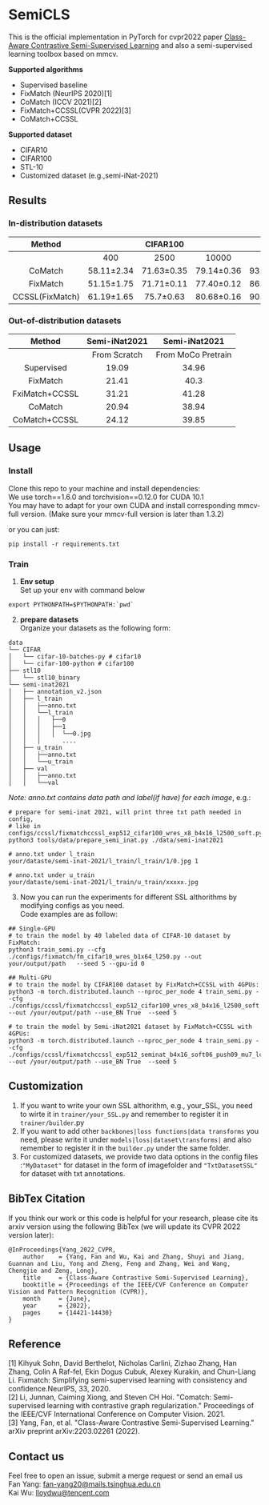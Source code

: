 # SemiCLS
This is the official implementation in PyTorch for cvpr2022 paper [Class-Aware Contrastive Semi-Supervised Learning](https://arxiv.org/abs/2203.02261) and also a semi-supervised learning toolbox based on mmcv.

<!-- # FixMatch
The code is changed from https://github.com/kekmodel/FixMatch-pytorch -->
**Supported algorithms**
- Supervised baseline
- FixMatch (NeurIPS 2020)[1]
- CoMatch (ICCV 2021)[2]
- FixMatch+CCSSL(CVPR 2022)[3]
- CoMatch+CCSSL

**Supported dataset**
- CIFAR10
- CIFAR100
- STL-10
- Customized dataset (e.g.,semi-iNat-2021)


## Results

### In-distribution datasets
|Method |       |CIFAR100  |       |       |CIFAR10|       |STL10  |
|:----:|:----:|:----:|:----:|:----:|:----:|:----:|:----:|
|       |400|2500|10000|40|250|4000|       |
|CoMatch|58.11±2.34|71.63±0.35|79.14±0.36|93.09±1.39|95.09±0.33|95.44±0.20|79.80±0.38|
|FixMatch|51.15±1.75|71.71±0.11|77.40±0.12|86.19±3.37|94.93±0.65|95.74±0.05|65.38±0.42|
|CCSSL(FixMatch)|61.19±1.65|75.7±0.63|80.68±0.16|90.83±2.78|94.86±0.55|95.54±0.20|80.01±1.39|

### Out-of-distribution datasets
| Method | Semi-iNat2021 | Semi-iNat2021 | 
| :---: | :---: | :---: |  
|| From Scratch | From MoCo Pretrain |  
| Supervised | 19.09 | 34.96|
| FixMatch |21.41  | 40.3 |
| FxiMatch+CCSSL |31.21 | 41.28 |
| CoMatch | 20.94 | 38.94 |
| CoMatch+CCSSL | 24.12 | 39.85 |


## Usage
### Install
Clone this repo to your machine and install dependencies:  
We use torch==1.6.0 and torchvision==0.12.0 for CUDA 10.1  
You may have to adapt for your own CUDA and install corresponding mmcv-full version. (Make sure your mmcv-full version is later than 1.3.2)
<!-- mmcv==1.4.6
mmcv_full==1.3.2 -->
or you can just:
```
pip install -r requirements.txt
```
### Train
1. **Env setup**  
  Set up your env with command below
```
export PYTHONPATH=$PYTHONPATH:`pwd`
```
2. **prepare datasets**  
   Organize your datasets as the following form:
```
data
└── CIFAR
│   └── cifar-10-batches-py # cifar10
│   └── cifar-100-python # cifar100
├── stl10
│   └── stl10_binary
└── semi-inat2021
│   ├── annotation_v2.json
│   ├── l_train
│   │   ├──anno.txt
│   │   └──l_train
│   │   │   ├──0
│   │   │   ├──1
│   │   │   │  └──0.jpg
│   │   │      ....
│   ├── u_train
│   │   ├──anno.txt
│   │   └──u_train
│   ├── val
│   │   ├──anno.txt
│   │   └──val
  ```

*Note: anno.txt contains data path and label(if have) for each image*, e.g.:

```
# prepare for semi-inat 2021, will print three txt path needed in config,
# like in configs/ccssl/fixmatchccssl_exp512_cifar100_wres_x8_b4x16_l2500_soft.py
python3 tools/data/prepare_semi_inat.py ./data/semi-inat2021

# anno.txt under l_train
your/dataste/semi-inat-2021/l_train/l_train/1/0.jpg 1

# anno.txt under u_train
your/dataste/semi-inat-2021/l_train/u_train/xxxxx.jpg
```


3. Now you can run the experiments for different SSL althorithms by modifying configs as you need.  
Code examples are as follow:

 ```
 ## Single-GPU
 # to train the model by 40 labeled data of CIFAR-10 dataset by FixMatch:
 python3 train_semi.py --cfg ./configs/fixmatch/fm_cifar10_wres_b1x64_l250.py --out your/output/path   --seed 5 --gpu-id 0

## Multi-GPU
# to train the model by CIFAR100 dataset by FixMatch+CCSSL with 4GPUs:
 python3 -m torch.distributed.launch --nproc_per_node 4 train_semi.py --cfg ./configs/ccssl/fixmatchccssl_exp512_cifar100_wres_x8_b4x16_l2500_soft.py --out /your/output/path --use_BN True  --seed 5

# to train the model by Semi-iNat2021 dataset by FixMatch+CCSSL with 4GPUs:
 python3 -m torch.distributed.launch --nproc_per_node 4 train_semi.py --cfg ./configs/ccssl/fixmatchccssl_exp512_seminat_b4x16_soft06_push09_mu7_lc2.py --out /your/output/path --use_BN True  --seed 5
 ```
## Customization
1. If you want to write your own SSL althorithm, e.g., your_SSL, you need to wirte it in `trainer/your_SSL.py` and remember to register it in `trainer/builder`.py
2. If you want to add other `backbones|loss functions|data transforms` you need, please write it under `models|loss|dataset\transforms|` and also remember to register it in the `builder.py` under the same folder.
3. For customized datasets, we provide two data options in the config files :`"MyDataset"` for dataset in the form of imagefolder and `"TxtDatasetSSL"` for dataset with txt annotations.

## BibTex Citation
If you think our work or this code is helpful for your research, please cite its arxiv version using the following BibTex (we will update its CVPR 2022 version later):
```
@InProceedings{Yang_2022_CVPR,
    author    = {Yang, Fan and Wu, Kai and Zhang, Shuyi and Jiang, Guannan and Liu, Yong and Zheng, Feng and Zhang, Wei and Wang, Chengjie and Zeng, Long},
    title     = {Class-Aware Contrastive Semi-Supervised Learning},
    booktitle = {Proceedings of the IEEE/CVF Conference on Computer Vision and Pattern Recognition (CVPR)},
    month     = {June},
    year      = {2022},
    pages     = {14421-14430}
}
```

## Reference
[1] Kihyuk Sohn, David Berthelot, Nicholas Carlini, Zizhao Zhang, Han Zhang, Colin A Raf-fel, Ekin Dogus Cubuk, Alexey Kurakin, and Chun-Liang Li.  Fixmatch:  Simplifying semi-supervised learning with consistency and confidence.NeurIPS, 33, 2020.  
[2] Li, Junnan, Caiming Xiong, and Steven CH Hoi. "Comatch: Semi-supervised learning with contrastive graph regularization." Proceedings of the IEEE/CVF International Conference on Computer Vision. 2021.  
[3] Yang, Fan, et al. "Class-Aware Contrastive Semi-Supervised Learning." arXiv preprint arXiv:2203.02261 (2022).

## Contact us
Feel free to open an issue, submit a merge request or send an email us  
Fan Yang: fan-yang20@mails.tsinghua.edu.cn  
Kai Wu: lloydwu@tencent.com
